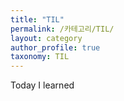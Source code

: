 ```yaml
---
title: "TIL"
permalink: /카테고리/TIL/
layout: category
author_profile: true
taxonomy: TIL
---
```


Today I learned
